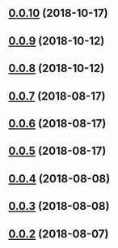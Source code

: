 <a name="0.0.10"></a>
## [0.0.10](https://github.com/rentspree/tracker/compare/v0.0.8...v0.0.10) (2018-10-17)



<a name="0.0.9"></a>
## [0.0.9](https://github.com/rentspree/tracker/compare/v0.0.8...v0.0.9) (2018-10-12)



<a name="0.0.8"></a>
## [0.0.8](https://github.com/rentspree/tracker/compare/v0.0.7...v0.0.8) (2018-10-12)



<a name="0.0.7"></a>
## [0.0.7](https://github.com/rentspree/tracker/compare/v0.0.6...v0.0.7) (2018-08-17)



<a name="0.0.6"></a>
## [0.0.6](https://github.com/rentspree/tracker/compare/v0.0.5...v0.0.6) (2018-08-17)



<a name="0.0.5"></a>
## [0.0.5](https://github.com/rentspree/tracker/compare/v0.0.4...v0.0.5) (2018-08-17)



<a name="0.0.4"></a>
## [0.0.4](https://github.com/rentspree/tracker/compare/v0.0.3...v0.0.4) (2018-08-08)



<a name="0.0.3"></a>
## [0.0.3](https://github.com/rentspree/tracker/compare/v0.0.2...v0.0.3) (2018-08-08)



<a name="0.0.2"></a>
## [0.0.2](https://github.com/rentspree/tracker/compare/v0.0.1...v0.0.2) (2018-08-07)




